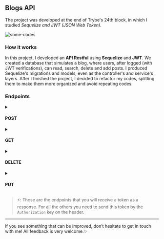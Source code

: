 
## Blogs API

The project was developed at the end of Trybe's 24th block, in which I studied _Sequelize and JWT (JSON Web Token)_.

![some-codes](https://user-images.githubusercontent.com/99998543/192644339-6696a4ad-3a8e-498f-88fe-50b3d37a72d5.png)

### How it works

In this project, I developed an **API Restful** using **Sequelize** and **JWT**. We created a database that simulates a blog, where users, after logged (with JWT verifications), can read, search, delete and add posts.
I produced Sequelize's migrations and models, even as the controller's and service's layers.
After I finished the project, I decided to refactor my codes, splitting them to make them more organized and avoid repeating codes.

### Endpoints

<details>
<summary><h4>POST</h4></summary>

- **`/login`**: to sign in with a user already registered. :zap:
	- requisition body model:
```json
{
  "email": "maybsalvalaio@gmail.com",
  "password": "123456"
}
```

- **`/user`**: to sign up a new user. :zap:
	- requisition body model:
```json
{
  "displayName": "Maysa-B",
  "email": "maybsalvalaio@gmail.com",
  "password": "123456",
//  "image": "not mandatory"
}
```

- **`/categories`**: to create a new category. 
	- requisition body model:
```json
{
  "name": "Typescript"
}
```
- **`/post`**: to create a new post.
	- requisition body model:
```json
{
  "title": "Latest updates, August 1st",
  "content": "The whole text for the blog post goes here in this key",
  "categoryIds": [1, 2]
}
```
</details>

<details>
<summary><h4>GET</h4></summary>

- **`/user`**: to list all users.
- **`/user/:id`**: to find a user by their id number.
- **`/categories`**: to list all categories. 
- **`/post/search`**: using a `q` query on the endpoint, you can search by a word, and find all posts that have this word in the title or content.
	- example: `.../post/search?q=searchTerm`.
- **`/post`**: to list all posts.
- **`/post/:id`**: to get a post by its id number.
</details>

<details>
<summary><h4>DELETE</h4></summary>

- **`/user/me`**: to delete your user. 
- **`/post/:id`**: to delete a post that the user wrote, using the id as a parameter.
</details>

<details>
<summary><h4>PUT</h4></summary>

- **`/post/:id`**: to update a post that the user wrote.
</details>

> :zap:: Those are the endpoints that you will receive a token as a response. For all the others you need to send this token by the `Authorization` key on the header.

----------

If you see something that can be improved, don’t hesitate to get in touch with me! All feedback is very welcome.✨
